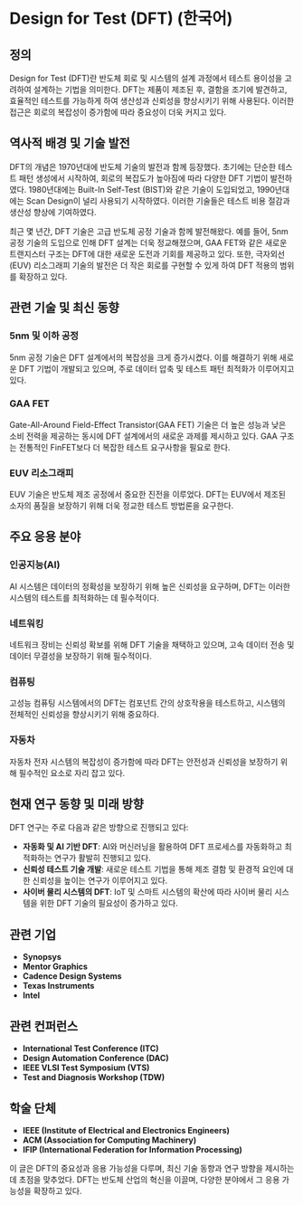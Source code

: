 # Design for Test (DFT) (한국어)

## 정의
Design for Test (DFT)란 반도체 회로 및 시스템의 설계 과정에서 테스트 용이성을 고려하여 설계하는 기법을 의미한다. DFT는 제품이 제조된 후, 결함을 조기에 발견하고, 효율적인 테스트를 가능하게 하여 생산성과 신뢰성을 향상시키기 위해 사용된다. 이러한 접근은 회로의 복잡성이 증가함에 따라 중요성이 더욱 커지고 있다.

## 역사적 배경 및 기술 발전
DFT의 개념은 1970년대에 반도체 기술의 발전과 함께 등장했다. 초기에는 단순한 테스트 패턴 생성에서 시작하여, 회로의 복잡도가 높아짐에 따라 다양한 DFT 기법이 발전하였다. 1980년대에는 Built-In Self-Test (BIST)와 같은 기술이 도입되었고, 1990년대에는 Scan Design이 널리 사용되기 시작하였다. 이러한 기술들은 테스트 비용 절감과 생산성 향상에 기여하였다.

최근 몇 년간, DFT 기술은 고급 반도체 공정 기술과 함께 발전해왔다. 예를 들어, 5nm 공정 기술의 도입으로 인해 DFT 설계는 더욱 정교해졌으며, GAA FET와 같은 새로운 트랜지스터 구조는 DFT에 대한 새로운 도전과 기회를 제공하고 있다. 또한, 극자외선(EUV) 리소그래피 기술의 발전은 더 작은 회로를 구현할 수 있게 하여 DFT 적용의 범위를 확장하고 있다.

## 관련 기술 및 최신 동향
### 5nm 및 이하 공정
5nm 공정 기술은 DFT 설계에서의 복잡성을 크게 증가시켰다. 이를 해결하기 위해 새로운 DFT 기법이 개발되고 있으며, 주로 데이터 압축 및 테스트 패턴 최적화가 이루어지고 있다.

### GAA FET
Gate-All-Around Field-Effect Transistor(GAA FET) 기술은 더 높은 성능과 낮은 소비 전력을 제공하는 동시에 DFT 설계에서의 새로운 과제를 제시하고 있다. GAA 구조는 전통적인 FinFET보다 더 복잡한 테스트 요구사항을 필요로 한다.

### EUV 리소그래피
EUV 기술은 반도체 제조 공정에서 중요한 진전을 이루었다. DFT는 EUV에서 제조된 소자의 품질을 보장하기 위해 더욱 정교한 테스트 방법론을 요구한다.

## 주요 응용 분야
### 인공지능(AI)
AI 시스템은 데이터의 정확성을 보장하기 위해 높은 신뢰성을 요구하며, DFT는 이러한 시스템의 테스트를 최적화하는 데 필수적이다.

### 네트워킹
네트워크 장비는 신뢰성 확보를 위해 DFT 기술을 채택하고 있으며, 고속 데이터 전송 및 데이터 무결성을 보장하기 위해 필수적이다.

### 컴퓨팅
고성능 컴퓨팅 시스템에서의 DFT는 컴포넌트 간의 상호작용을 테스트하고, 시스템의 전체적인 신뢰성을 향상시키기 위해 중요하다.

### 자동차
자동차 전자 시스템의 복잡성이 증가함에 따라 DFT는 안전성과 신뢰성을 보장하기 위해 필수적인 요소로 자리 잡고 있다.

## 현재 연구 동향 및 미래 방향
DFT 연구는 주로 다음과 같은 방향으로 진행되고 있다:
- **자동화 및 AI 기반 DFT**: AI와 머신러닝을 활용하여 DFT 프로세스를 자동화하고 최적화하는 연구가 활발히 진행되고 있다.
- **신뢰성 테스트 기술 개발**: 새로운 테스트 기법을 통해 제조 결함 및 환경적 요인에 대한 신뢰성을 높이는 연구가 이루어지고 있다.
- **사이버 물리 시스템의 DFT**: IoT 및 스마트 시스템의 확산에 따라 사이버 물리 시스템을 위한 DFT 기술의 필요성이 증가하고 있다.

## 관련 기업
- **Synopsys**
- **Mentor Graphics**
- **Cadence Design Systems**
- **Texas Instruments**
- **Intel**

## 관련 컨퍼런스
- **International Test Conference (ITC)**
- **Design Automation Conference (DAC)**
- **IEEE VLSI Test Symposium (VTS)**
- **Test and Diagnosis Workshop (TDW)**

## 학술 단체
- **IEEE (Institute of Electrical and Electronics Engineers)**
- **ACM (Association for Computing Machinery)**
- **IFIP (International Federation for Information Processing)**

이 글은 DFT의 중요성과 응용 가능성을 다루며, 최신 기술 동향과 연구 방향을 제시하는 데 초점을 맞추었다. DFT는 반도체 산업의 혁신을 이끌며, 다양한 분야에서 그 응용 가능성을 확장하고 있다.